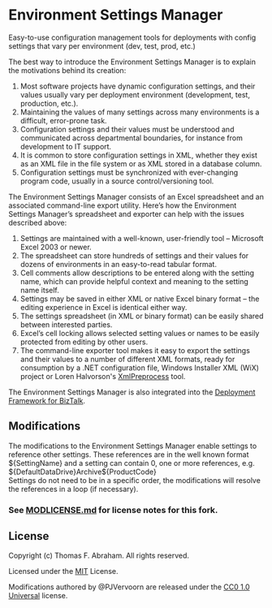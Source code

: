 # Environment Settings Manager
Easy-to-use configuration management tools for deployments with config settings that vary per environment (dev, test, prod, etc.)

The best way to introduce the Environment Settings Manager is to explain the motivations behind its creation:
1. Most software projects have dynamic configuration settings, and their values usually vary per deployment environment (development, test, production, etc.).
1. Maintaining the values of many settings across many environments is a difficult, error-prone task.
1. Configuration settings and their values must be understood and communicated across departmental boundaries, for instance from development to IT support.
1. It is common to store configuration settings in XML, whether they exist as an XML file in the file system or as XML stored in a database column.
1. Configuration settings must be synchronized with ever-changing program code, usually in a source control/versioning tool.

The Environment Settings Manager consists of an Excel spreadsheet and an associated command-line export utility.  Here’s how the Environment Settings Manager’s spreadsheet and exporter can help with the issues described above:
1. Settings are maintained with a well-known, user-friendly tool – Microsoft Excel 2003 or newer.
1. The spreadsheet can store hundreds of settings and their values for dozens of environments in an easy-to-read tabular format.
1. Cell comments allow descriptions to be entered along with the setting name, which can provide helpful context and meaning to the setting name itself.
1. Settings may be saved in either XML or native Excel binary format – the editing experience in Excel is identical either way.
1. The settings spreadsheet (in XML or binary format) can be easily shared between interested parties.
1. Excel’s cell locking allows selected setting values or names to be easily protected from editing by other users.
1. The command-line exporter tool makes it easy to export the settings and their values to a number of different XML formats, ready for consumption by a .NET configuration file, Windows Installer XML (WiX) project or Loren Halvorson's [XmlPreprocess](https://github.com/lorenh/xmlpreprocess) tool.

The Environment Settings Manager is also integrated into the [Deployment Framework for BizTalk](https://github.com/BTDF).

## Modifications
The modifications to the Environment Settings Manager enable settings to reference other settings.
These references are in the well known format ${SettingName} and a setting can contain 0, one or more references, e.g. ${DefaultDataDrive}Archive\${ProductCode}\
Settings do not need to be in a specific order, the modifications will resolve the references in a loop (if necessary).

### See [MODLICENSE.md](MODLICENSE.md) for license notes for this fork.

## License

Copyright (c) Thomas F. Abraham. All rights reserved.

Licensed under the [MIT](LICENSE.txt) License.

Modifications authored by @PJVervoorn are released under the [CC0 1.0 Universal](https://creativecommons.org/publicdomain/zero/1.0/) license.